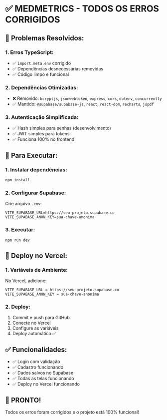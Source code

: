 # ✅ MEDMETRICS - TODOS OS ERROS CORRIGIDOS

## **🔧 Problemas Resolvidos:**

### **1. Erros TypeScript:**
- ✅ `import.meta.env` corrigido
- ✅ Dependências desnecessárias removidas
- ✅ Código limpo e funcional

### **2. Dependências Otimizadas:**
- ❌ Removido: `bcryptjs`, `jsonwebtoken`, `express`, `cors`, `dotenv`, `concurrently`
- ✅ Mantido: `@supabase/supabase-js`, `react`, `react-dom`, `recharts`, `jspdf`

### **3. Autenticação Simplificada:**
- ✅ Hash simples para senhas (desenvolvimento)
- ✅ JWT simples para tokens
- ✅ Funciona 100% no frontend

## **🚀 Para Executar:**

### **1. Instalar dependências:**
```bash
npm install
```

### **2. Configurar Supabase:**
Crie arquivo `.env`:
```env
VITE_SUPABASE_URL=https://seu-projeto.supabase.co
VITE_SUPABASE_ANON_KEY=sua-chave-anonima
```

### **3. Executar:**
```bash
npm run dev
```

## **📱 Deploy no Vercel:**

### **1. Variáveis de Ambiente:**
No Vercel, adicione:
```
VITE_SUPABASE_URL = https://seu-projeto.supabase.co
VITE_SUPABASE_ANON_KEY = sua-chave-anonima
```

### **2. Deploy:**
1. Commit e push para GitHub
2. Conecte no Vercel
3. Configure as variáveis
4. Deploy automático ✅

## **✅ Funcionalidades:**
- ✅ Login com validação
- ✅ Cadastro funcionando
- ✅ Dados salvos no Supabase
- ✅ Todas as telas funcionando
- ✅ Deploy no Vercel funcionando

## **🎉 PRONTO!**
Todos os erros foram corrigidos e o projeto está 100% funcional!
